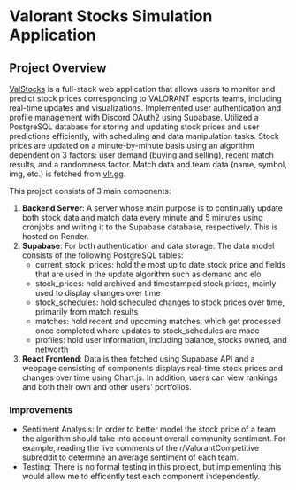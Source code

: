# Valorant Stocks Simulation Application

## Project Overview

[ValStocks](https://val-stocks.vercel.app/) is a full-stack web application that allows users to monitor and predict stock prices corresponding to VALORANT esports teams, including real-time updates and visualizations. Implemented user authentication and profile management with Discord OAuth2 using Supabase. Utilized a PostgreSQL database for storing and updating stock prices and user predictions efficiently, with scheduling and data manipulation tasks. Stock prices are updated on a minute-by-minute basis using an algorithm dependent on 3 factors: user demand (buying and selling), recent match results, and a randomness factor. Match data and team data (name, symbol, img, etc.) is fetched from [vlr.gg](https://www.vlr.gg/).

This project consists of 3 main components:

1. **Backend Server**: A server whose main purpose is to continually update both stock data and match data every minute and 5 minutes using cronjobs and writing it to the Supabase database, respectively. This is hosted on Render.
2. **Supabase**: For both authentication and data storage. The data model consists of the following PostgreSQL tables:
   - current_stock_prices: hold the most up to date stock price and fields that are used in the update algorithm such as demand and elo
   - stock_prices: hold archived and timestamped stock prices, mainly used to display changes over time
   - stock_schedules: hold scheduled changes to stock prices over time, primarily from match results
   - matches: hold recent and upcoming matches, which get processed once completed where updates to stock_schedules are made
   - profiles: hold user information, including balance, stocks owned, and networth
3. **React Frontend**: Data is then fetched using Supabase API and a webpage consisting of components displays real-time stock prices and changes over time using Chart.js. In addition, users can view rankings and both their own and other users' portfolios.

### Improvements

- Sentiment Analysis: In order to better model the stock price of a team the algorithm should take into account overall community sentiment. For example, reading the live comments of the r/ValorantCompetitive subreddit to determine an average sentiment of each team.
- Testing: There is no formal testing in this project, but implementing this would allow me to efficently test each component independently.
